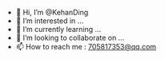 - 👋 Hi, I’m @KehanDing
- 👀 I’m interested in ...
- 🌱 I’m currently learning ...
- 💞️ I’m looking to collaborate on ...
- 📫 How to reach me : 705817353@qq.com

<!---
KehanDing/KehanDing is a ✨ special ✨ repository because its `README.md` (this file) appears on your GitHub profile.
You can click the Preview link to take a look at your changes.
--->
